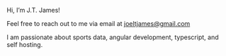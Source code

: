 <!---
- 👋 Hi, I’m @joeltjames
- 👀 I’m interested in ...
- 🌱 I’m currently learning ...
- 💞️ I’m looking to collaborate on ...
- 📫 How to reach me ...
--->

Hi, I’m J.T. James!

Feel free to reach out to me via email at <a href="mailto:joeltjames@gmail.com">joeltjames@gmail.com</a>

I am passionate about sports data, angular development, typescript, and self hosting.
